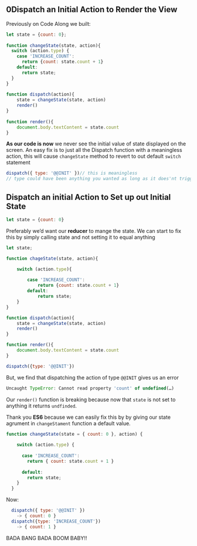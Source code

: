 ## 0Dispatch an Initial Action to Render the View

Previously on Code Along we built:

```jsx
let state = {count: 0};
 
function changeState(state, action){
  switch (action.type) {
    case 'INCREASE_COUNT':
      return {count: state.count + 1}
    default:
      return state;
  }
}
 
function dispatch(action){
    state = changeState(state, action)
    render()
}
 
function render(){
    document.body.textContent = state.count
}
```

**As our code is now** we never see the initial value of state displayed on the screen. An easy fix is to just all the Dispatch function with a meaningless action, this will cause `changeState` method to revert to out default `switch` statement

```jsx
dispatch({ type: '@@INIT' })// this is meaningless 
// type could have been anything you wanted as long as it does'nt trigger out case: statement.
```

## Dispatch an initial Action to Set up out Initial State

```js
let state = {count: 0}
```

Preferably we’d want our **reducer** to mange the state. We can start to fix this by simply calling state and not setting it to equal anything

```jsx
let state;
```

```jsx
function chageState(state, action){

    switch (action.type){
		
        case 'INCREASE_COUNT':
            return {count: state.count + 1}
        default:
            return state;
    }
}

function dispatch(action){
    state = changeState(state, action)
    render()
}

function render(){
    document.body.textContent = state.count
}

dispatch({type: '@@INIT'})
```

But, we find that dispatching the action of type `@@INIT` gives us an error

```jsx
Uncaught TypeError: Cannot read property 'count' of undefined(…)
```

Our `render()` function is breaking because now that `state` is not set to anything it returns `undfinded`.

Thank you **ES6** because we can easily fix this by by giving our state agrument in `changeStament` function a default value.

```jsx
function changeState(state = { count: 0 }, action) {
 
    switch (action.type) {
 
      case 'INCREASE_COUNT':
        return { count: state.count + 1 }
 
      default:
        return state;
    }
  }
```

Now:

```jsx
  dispatch({ type: '@@INIT' })
    -> { count: 0 }
  dispatch({type: 'INCREASE_COUNT'})
    -> { count: 1 }
```

BADA BANG BADA BOOM BABY!! 